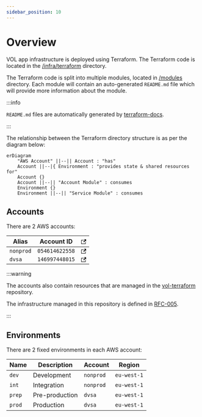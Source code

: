 ```yaml
---
sidebar_position: 10
---
```


# Overview

VOL app infrastructure is deployed using Terraform. The Terraform code is located in
the [/infra/terraform](https://github.com/dvsa/vol-transXchange/tree/main/terraform) directory.

The Terraform code is split into multiple modules, located
in [/modules](https://github.com/dvsa/vol-app/tree/main/infra/terraform/modules/) directory. Each module will contain an
auto-generated `README.md` file which will provide more information about the module.

:::info

`README.md` files are automatically generated by [terraform-docs](https://github.com/terraform-docs/terraform-docs).

:::

The relationship between the Terraform directory structure is as per the diagram below:

```mermaid
erDiagram
    "AWS Account" ||--|| Account : "has"
    Account ||--|{ Environment : "provides state & shared resources for"
    Account {}
    Account ||--|| "Account Module" : consumes
    Environment {}
    Environment ||--|| "Service Module" : consumes
```

## Accounts

There are 2 AWS accounts:

| Alias     | Account ID     | <svg width="13.5" height="13.5" aria-hidden="true" viewBox="0 0 24 24" class="iconExternalLink_nPIU"><path fill="currentColor" d="M21 13v10h-21v-19h12v2h-10v15h17v-8h2zm3-12h-10.988l4.035 4-6.977 7.07 2.828 2.828 6.977-7.07 4.125 4.172v-11z"></path></svg>                                                   |
| --------- | -------------- | ----------------------------------------------------------------------------------------------------------------------------------------------------------------------------------------------------------------------------------------------------------------------------------------------------------------- |
| `nonprod` | `054614622558` | [<svg width="13.5" height="13.5" aria-hidden="true" viewBox="0 0 24 24" class="iconExternalLink_nPIU"><path fill="currentColor" d="M21 13v10h-21v-19h12v2h-10v15h17v-8h2zm3-12h-10.988l4.035 4-6.977 7.07 2.828 2.828 6.977-7.07 4.125 4.172v-11z"></path></svg>](https://nonprod.signin.aws.amazon.com/console/) |
| `dvsa`    | `146997448015` | [<svg width="13.5" height="13.5" aria-hidden="true" viewBox="0 0 24 24" class="iconExternalLink_nPIU"><path fill="currentColor" d="M21 13v10h-21v-19h12v2h-10v15h17v-8h2zm3-12h-10.988l4.035 4-6.977 7.07 2.828 2.828 6.977-7.07 4.125 4.172v-11z"></path></svg>](https://dvsa.signin.aws.amazon.com/console/)    |

:::warning

The accounts also contain resources that are managed in the [vol-terraform](https://github.com/dvsa/vol-terraform) repository.

The infrastructure managed in this repository is defined in [RFC-005](docs/rfc/rfc-005-add-terraform-to-mono-repository.md).

:::

## Environments

There are 2 fixed environments in each AWS account:

| Name   | Description    | Account   | Region      |
| ------ | -------------- | --------- | ----------- |
| `dev`  | Development    | `nonprod` | `eu-west-1` |
| `int`  | Integration    | `nonprod` | `eu-west-1` |
| `prep` | Pre-production | `dvsa`    | `eu-west-1` |
| `prod` | Production     | `dvsa`    | `eu-west-1` |
